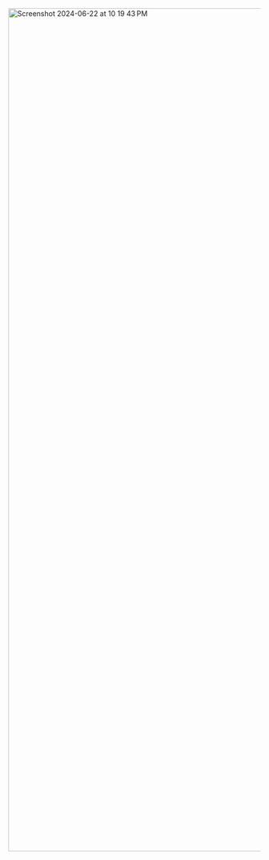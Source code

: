 <img width="1680" alt="Screenshot 2024-06-22 at 10 19 43 PM" src="https://github.com/GavinWang-2024/Weather_website/assets/169739616/0a1c9046-c48d-4000-9f97-a31f00535417">
